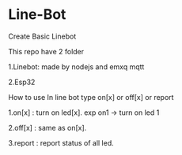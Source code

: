 # Line-Bot
Create Basic Linebot

This repo have 2 folder

1.Linebot: made by nodejs and emxq mqtt 

2.Esp32

How to use 
In line bot type on[x] or off[x] or report

1.on[x] : turn on led[x]. exp on1 -> turn on led 1

2.off[x] : same as on[x].

3.report : report status of all led.
